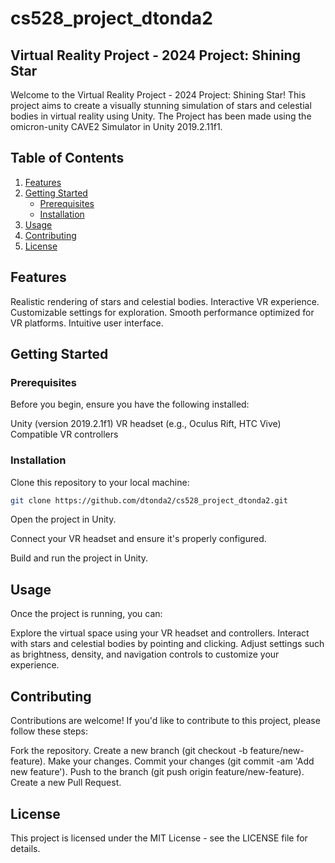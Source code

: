 # cs528_project_dtonda2

## Virtual Reality Project - 2024 Project: Shining Star

Welcome to the Virtual Reality Project - 2024 Project: Shining Star! This project aims to create a visually stunning simulation of stars and celestial bodies in virtual reality using Unity. The Project has been made using the omicron-unity CAVE2 Simulator in Unity 2019.2.11f1.

## Table of Contents
1. [Features](#features)
2. [Getting Started](#getting-started)
   - [Prerequisites](#prerequisites)
   - [Installation](#installation)
3. [Usage](#usage)
4. [Contributing](#contributing)
5. [License](#license)

## Features
Realistic rendering of stars and celestial bodies.
Interactive VR experience.
Customizable settings for exploration.
Smooth performance optimized for VR platforms.
Intuitive user interface.
## Getting Started
### Prerequisites
Before you begin, ensure you have the following installed:

Unity (version 2019.2.1f1)
VR headset (e.g., Oculus Rift, HTC Vive)
Compatible VR controllers
### Installation
Clone this repository to your local machine:

```bash
git clone https://github.com/dtonda2/cs528_project_dtonda2.git
```
Open the project in Unity.

Connect your VR headset and ensure it's properly configured.

Build and run the project in Unity.

## Usage
Once the project is running, you can:

Explore the virtual space using your VR headset and controllers.
Interact with stars and celestial bodies by pointing and clicking.
Adjust settings such as brightness, density, and navigation controls to customize your experience.

## Contributing
Contributions are welcome! If you'd like to contribute to this project, please follow these steps:

Fork the repository.
Create a new branch (git checkout -b feature/new-feature).
Make your changes.
Commit your changes (git commit -am 'Add new feature').
Push to the branch (git push origin feature/new-feature).
Create a new Pull Request.
## License
This project is licensed under the MIT License - see the LICENSE file for details.
